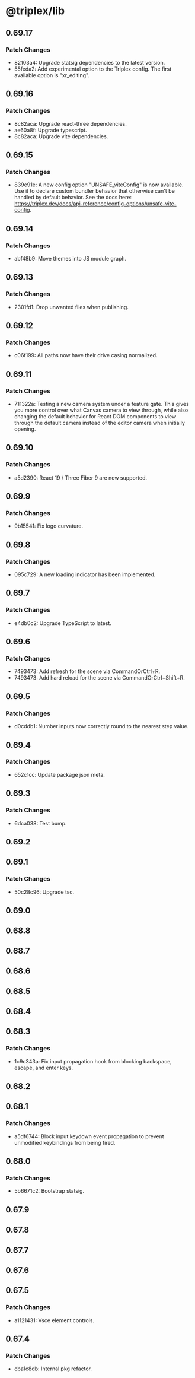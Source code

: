 # @triplex/lib

## 0.69.17

### Patch Changes

- 82103a4: Upgrade statsig dependencies to the latest version.
- 55feda2: Add experimental option to the Triplex config. The first available option is "xr_editing".

## 0.69.16

### Patch Changes

- 8c82aca: Upgrade react-three dependencies.
- ae60a8f: Upgrade typescript.
- 8c82aca: Upgrade vite dependencies.

## 0.69.15

### Patch Changes

- 839e91e: A new config option "UNSAFE_viteConfig" is now available. Use it to declare custom bundler behavior that otherwise can't be handled by default behavior. See the docs here: https://triplex.dev/docs/api-reference/config-options/unsafe-vite-config.

## 0.69.14

### Patch Changes

- abf48b9: Move themes into JS module graph.

## 0.69.13

### Patch Changes

- 2301fd1: Drop unwanted files when publishing.

## 0.69.12

### Patch Changes

- c06f199: All paths now have their drive casing normalized.

## 0.69.11

### Patch Changes

- 711322a: Testing a new camera system under a feature gate. This gives you more control over what Canvas camera to view through, while also changing the default behavior for React DOM components to view through the default camera instead of the editor camera when initially opening.

## 0.69.10

### Patch Changes

- a5d2390: React 19 / Three Fiber 9 are now supported.

## 0.69.9

### Patch Changes

- 9b15541: Fix logo curvature.

## 0.69.8

### Patch Changes

- 095c729: A new loading indicator has been implemented.

## 0.69.7

### Patch Changes

- e4db0c2: Upgrade TypeScript to latest.

## 0.69.6

### Patch Changes

- 7493473: Add refresh for the scene via CommandOrCtrl+R.
- 7493473: Add hard reload for the scene via CommandOrCtrl+Shift+R.

## 0.69.5

### Patch Changes

- d0cddb1: Number inputs now correctly round to the nearest step value.

## 0.69.4

### Patch Changes

- 652c1cc: Update package json meta.

## 0.69.3

### Patch Changes

- 6dca038: Test bump.

## 0.69.2

## 0.69.1

### Patch Changes

- 50c28c96: Upgrade tsc.

## 0.69.0

## 0.68.8

## 0.68.7

## 0.68.6

## 0.68.5

## 0.68.4

## 0.68.3

### Patch Changes

- 1c9c343a: Fix input propagation hook from blocking backspace, escape, and enter keys.

## 0.68.2

## 0.68.1

### Patch Changes

- a5df6744: Block input keydown event propagation to prevent unmodified keybindings from being fired.

## 0.68.0

### Patch Changes

- 5b6671c2: Bootstrap statsig.

## 0.67.9

## 0.67.8

## 0.67.7

## 0.67.6

## 0.67.5

### Patch Changes

- a1121431: Vsce element controls.

## 0.67.4

### Patch Changes

- cba1c8db: Internal pkg refactor.
